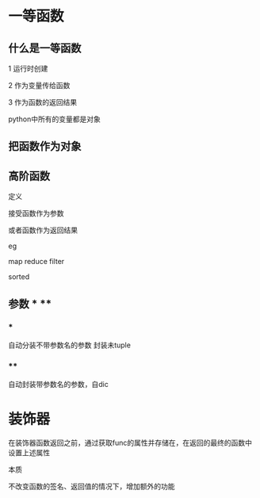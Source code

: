# 一等函数

## 什么是一等函数

1 运行时创建

2 作为变量传给函数

3 作为函数的返回结果



python中所有的变量都是对象

## 把函数作为对象

## 高阶函数

定义

接受函数作为参数

或者函数作为返回结果

eg

map reduce filter

sorted

## 参数 * **

### *

自动分装不带参数名的参数 封装未tuple

### **

自动封装带参数名的参数，自dic

# 装饰器

在装饰器函数返回之前，通过获取func的属性并存储在，在返回的最终的函数中设置上述属性

本质

不改变函数的签名、返回值的情况下，增加额外的功能

